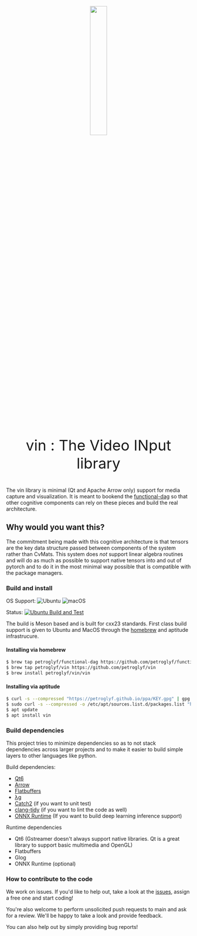 

<p align="center" style="font-size: 30pt;">
  <img border=0 src="https://github.com/user-attachments/assets/8afe8146-5e0d-49fe-b1e4-70bef9aba2ae" width="30%" height="30%"/> <br />
  vin : The Video INput library
</p>


The vin library is minimal (Qt and Apache Arrow only) support for media capture and visualization. It is meant to bookend the [functional-dag](https://github.com/petrogly-ph/functional-dag/) so that other cognitive components can rely on these pieces and build the real architecture. 

## Why would you want this?
The commitment being made with this cognitive architecture is that tensors are the key data structure passed between components of the system rather than CvMats. This system does _not_ support linear algebra routines and will do as much as possible to support native tensors into and out of pytorch and to do it in the most minimal way possible that is compatible with the package managers. 

### Build and install
OS Support: ![Ubuntu](https://img.shields.io/badge/-Ubuntu-grey?logo=ubuntu) ![macOS](https://img.shields.io/badge/-macOS-grey?logo=macos)

Status: [![Ubuntu Build and Test](https://github.com/petroglyf/vin/actions/workflows/ubuntu-build.yml/badge.svg?branch=main)](https://github.com/petroglyf/vin/actions/workflows/ubuntu-build.yml?query=branch%3Amain)

The build is Meson based and is built for cxx23 standards. First class build support is given to Ubuntu and MacOS through the [homebrew](https://brew.sh/) and aptitude infrastrucure.

#### Installing via homebrew
```bash
$ brew tap petroglyf/functional-dag https://github.com/petroglyf/functional-dag
$ brew tap petroglyf/vin https://github.com/petroglyf/vin
$ brew install petroglyf/vin/vin
```

#### Installing via aptitude
```bash
$ curl -s --compressed "https://petroglyf.github.io/ppa/KEY.gpg" | gpg --dearmor | sudo tee /etc/apt/trusted.gpg.d/ppa.gpg >/dev/null
$ sudo curl -s --compressed -o /etc/apt/sources.list.d/packages.list "https://petroglyf.github.io/ppa/packages.list"
$ apt update
$ apt install vin
```

### Build dependencies
This project tries to minimize dependencies so as to not stack dependencies across larger projects and to make it easier to build simple layers to other languages like python. 


Build dependencies:
* [Qt6](https://www.qt.io/product/qt6)
* [Arrow](https://arrow.apache.org/)
* [Flatbuffers](https://flatbuffers.dev/)
* [λg](https://github.com/petroglyf/functional-dag)
* [Catch2](https://github.com/catchorg/Catch2) (if you want to unit test)
* [clang-tidy](https://clang.llvm.org/extra/clang-tidy/) (if you want to lint the code as well)
* [ONNX Runtime](https://onnxruntime.ai/) (If you want to build deep learning inference support)

Runtime dependencies
* Qt6 (Gstreamer doesn't always support native libraries. Qt is a great library to support basic multimedia and OpenGL)
* Flatbuffers
* Glog
* ONNX Runtime (optional)

### How to contribute to the code
We work on issues. If you'd like to help out, take a look at the [issues](https://github.com/petrogly-ph/vin/issues), assign a free one and start coding! 

You're also welcome to perform unsolicited push requests to main and ask for a review. We'll be happy to take a look and provide feedback.

You can also help out by simply providing bug reports! 
